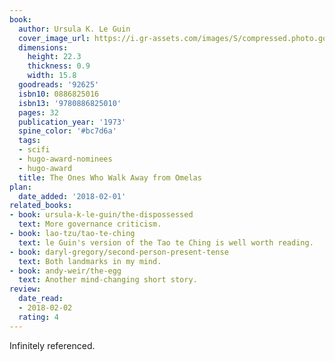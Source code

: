 ```yaml
---
book:
  author: Ursula K. Le Guin
  cover_image_url: https://i.gr-assets.com/images/S/compressed.photo.goodreads.com/books/1389866872l/92625.jpg
  dimensions:
    height: 22.3
    thickness: 0.9
    width: 15.8
  goodreads: '92625'
  isbn10: 0886825016
  isbn13: '9780886825010'
  pages: 32
  publication_year: '1973'
  spine_color: '#bc7d6a'
  tags:
  - scifi
  - hugo-award-nominees
  - hugo-award
  title: The Ones Who Walk Away from Omelas
plan:
  date_added: '2018-02-01'
related_books:
- book: ursula-k-le-guin/the-dispossessed
  text: More governance criticism.
- book: lao-tzu/tao-te-ching
  text: le Guin's version of the Tao te Ching is well worth reading.
- book: daryl-gregory/second-person-present-tense
  text: Both landmarks in my mind.
- book: andy-weir/the-egg
  text: Another mind-changing short story.
review:
  date_read:
  - 2018-02-02
  rating: 4
---
```


Infinitely referenced.
